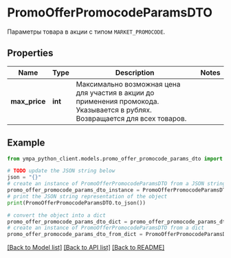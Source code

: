 # PromoOfferPromocodeParamsDTO

Параметры товара в акции с типом `MARKET_PROMOCODE`.

## Properties

Name | Type | Description | Notes
------------ | ------------- | ------------- | -------------
**max_price** | **int** | Максимально возможная цена для участия в акции до применения промокода.  Указывается в рублях.  Возвращается для всех товаров.  | 

## Example

```python
from ympa_python_client.models.promo_offer_promocode_params_dto import PromoOfferPromocodeParamsDTO

# TODO update the JSON string below
json = "{}"
# create an instance of PromoOfferPromocodeParamsDTO from a JSON string
promo_offer_promocode_params_dto_instance = PromoOfferPromocodeParamsDTO.from_json(json)
# print the JSON string representation of the object
print(PromoOfferPromocodeParamsDTO.to_json())

# convert the object into a dict
promo_offer_promocode_params_dto_dict = promo_offer_promocode_params_dto_instance.to_dict()
# create an instance of PromoOfferPromocodeParamsDTO from a dict
promo_offer_promocode_params_dto_from_dict = PromoOfferPromocodeParamsDTO.from_dict(promo_offer_promocode_params_dto_dict)
```
[[Back to Model list]](../README.md#documentation-for-models) [[Back to API list]](../README.md#documentation-for-api-endpoints) [[Back to README]](../README.md)



